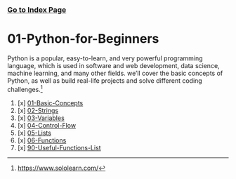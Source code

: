 ### [Go to Index Page](https://github.com/celik-muhammed/00-Index-of-GitHub-Public-Projects-Repository-Logs/blob/master/README.md)

# 01-Python-for-Beginners

Python is a popular, easy-to-learn, and very powerful programming language, which is used in software and web development, data science, machine learning, and many other fields. we’ll cover the basic concepts of Python, as well as build real-life projects and solve different coding challenges.[^1]

01. [x] [01-Basic-Concepts](01-Basic-Concepts)
02. [x] [02-Strings](02-Strings)
03. [x] [03-Variables](03-Variables)
04. [x] [04-Control-Flow](04-Control-Flow)
05. [x] [05-Lists](05-Lists)
06. [x] [06-Functions](06-Functions)
90. [x] [90-Useful-Functions-List](90-Useful-Functions-List)



[mainPage]: https://github.com/celik-muhammed/00-Index-of-GitHub-Public-Projects-Repository-Logs
[^1]: https://www.sololearn.com/
